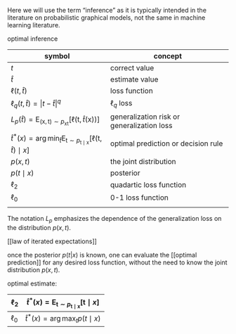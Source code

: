 Here we will use the term “inference” as it is typically intended in the literature on probabilistic graphical models, not the same in machine learning literature.

optimal inference

| symbol                                                                                                                              | concept                                    |
| ----------------------------------------------------------------------------------------------------------------------------------- | ------------------------------------------ |
| $t$                                                                                                                                 | correct value                              |
| $\hat{t}$                                                                                                                           | estimate value                             |
| $\ell(t, \hat{t})$                                                                                                                  | loss function                              |
| $\ell_{q}(t,\hat{t})=\vert{t-\hat{t}}\vert^{q}$                                                                                     | $\ell_{q}$ loss                            |
| $L_{p}(\hat{t})=\mathrm{E}_{(\mathrm{x}, \mathrm{t}) \sim p_{\mathrm{xt}}}[\ell(\mathrm{t}, \hat{t}(\mathrm{x}))]$                  | generalization risk or generalization loss |
| $\hat{t}^{*}(x)=\arg \min _{\hat{t}} \mathrm{E}_{\mathrm{t} \sim p_{\mathrm{t} \mid \mathrm{x}}}[\ell(\mathrm{t}, \hat{t}) \mid x]$ | optimal prediction or decision rule        |
| $p(x, t)$                                                                                                                           | the joint distribution                     |
| $p(t \mid x)$                                                                                                                       | posterior                                  |
| $\ell_2$                                                                                                                            | quadartic loss function                    |
| $\ell_0$                                                                                                                            | 0-1 loss function                          |
|                                                                                                                                     |                                            |

The notation $L_p$ emphasizes the dependence of the generalization loss on the distribution $p(x, t)$.

[[law of iterated expectations]]

once the posterior $p(t|x)$ is known, one can evaluate the [[optimal prediction]] for any desired loss function, without the need to know the joint distribution $p(x, t)$.

optimal estimate:

| $\ell_2$ | $\hat{t}^{*}(x)=\mathrm{E}_{\mathrm{t} \sim p_{\mathrm{t} \mid \mathrm{x}}}[\mathrm{t} \mid x]$ |
| -------- | ----------------------------------------------------------------------------------------------- |
| $\ell_0$ | $\hat{t}^{*}(x)=\arg \max _{t} p(t \mid x)$                                                     |




